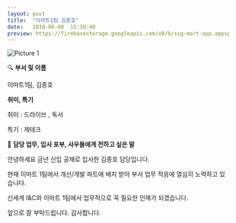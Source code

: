 ```yaml
---
layout: post
title:  "이마트1팀 김종호"
date:   2018-06-08  15:39:40
preview: https://firebasestorage.googleapis.com/v0/b/ssg-mart-app.appspot.com/o/%EB%8F%99%EA%B8%B0%EC%82%AC%EC%A7%84%2F191908.jpg?alt=media&token=209ba261-d7e4-4bcb-be4c-45ef877c3772
---
```


![Picture 1](https://firebasestorage.googleapis.com/v0/b/ssg-mart-app.appspot.com/o/%EB%8F%99%EA%B8%B0%EC%82%AC%EC%A7%84%2F191908.jpg?alt=media&token=209ba261-d7e4-4bcb-be4c-45ef877c3772)

🔍 **부서 및 이름**

   이마트1팀, 김종호

 **취미, 특기**

   취미 : 드라이브 , 독서
     
   특기 : 제테크
        
🔔 **담당 업무, 입사 포부, 사우들에게 전하고 싶은 말**
    
   안녕하세요 금년 신입 공채로 입사한 김종호 담당입니다.
    
   현재 이마트 1팀에서 개선/개발 파트에 배치 받아 부서 업무 적응에 열심히 노력하고 있습니다.
    
   신세계 I&C와 이마트 1팀에서 업무적으로 꼭 필요한 인재가 되겠습니다.
     
   앞으로 잘 부탁드립니다. 감사합니다.